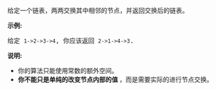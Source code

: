 <html>
 <body>
  <p>
   给定一个链表，两两交换其中相邻的节点，并返回交换后的链表。
  </p>
  <p>
   <strong>
    示例:
   </strong>
  </p>
  <pre>给定 <code>1-&gt;2-&gt;3-&gt;4</code>, 你应该返回 <code>2-&gt;1-&gt;4-&gt;3</code>.</pre>
  <p>
   <strong>
    说明:
   </strong>
  </p>
  <ul>
   <li>
    你的算法只能使用常数的额外空间。
   </li>
   <li>
    <strong>
     你不能只是单纯的改变节点内部的值
    </strong>
    ，而是需要实际的进行节点交换。
   </li>
  </ul>
 </body>
</html>
